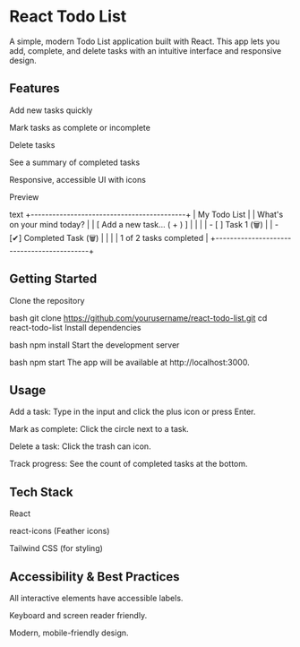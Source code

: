 # React Todo List
A simple, modern Todo List application built with React. This app lets you add, complete, and delete tasks with an intuitive interface and responsive design.

## Features

Add new tasks quickly

Mark tasks as complete or incomplete

Delete tasks

See a summary of completed tasks

Responsive, accessible UI with icons

Preview

text
+-------------------------------------------+
|         My Todo List                      |
| What's on your mind today?                |
| [ Add a new task...   ( + ) ]             |
|                                           |
| - [ ] Task 1         (🗑️)                 |
| - [✔] Completed Task (🗑️)                 |
|                                           |
| 1 of 2 tasks completed                    |
+-------------------------------------------+
## Getting Started

Clone the repository

bash
git clone https://github.com/yourusername/react-todo-list.git
cd react-todo-list
Install dependencies

bash
npm install
Start the development server

bash
npm start
The app will be available at http://localhost:3000.

## Usage

Add a task: Type in the input and click the plus icon or press Enter.

Mark as complete: Click the circle next to a task.

Delete a task: Click the trash can icon.

Track progress: See the count of completed tasks at the bottom.

## Tech Stack

React

react-icons (Feather icons)

Tailwind CSS (for styling)

## Accessibility & Best Practices

All interactive elements have accessible labels.

Keyboard and screen reader friendly.

Modern, mobile-friendly design.
